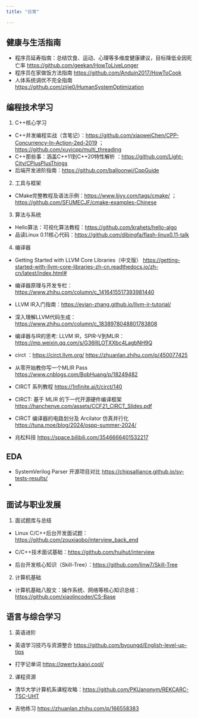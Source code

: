 ```yaml
---
title: "日常"

---
```


## 健康与生活指南

- 程序员延寿指南：总结饮食、运动、心理等多维度健康建议，目标降低全因死亡率 https://github.com/geekan/HowToLiveLonger  
- 程序员在家做饭方法指南 https://github.com/Anduin2017/HowToCook  
- 人体系统调优不完全指南 https://github.com/zijie0/HumanSystemOptimization  

## 编程技术学习

1. C++核心学习

- C++并发编程实战（含笔记）：https://github.com/xiaoweiChen/CPP-Concurrency-In-Action-2ed-2019 ；https://github.com/xuyicpp/multi_threading  
- C++那些事：涵盖C++11到C++20特性解析 ：https://github.com/Light-City/CPlusPlusThings
- 后端开发进阶指南：https://github.com/balloonwj/CppGuide

2. 工具与框架

- CMake完整教程及语法示例：https://www.ljjyy.com/tags/cmake/ ；https://github.com/SFUMECJF/cmake-examples-Chinese

3. 算法与系统

- Hello算法：可视化算法教程：https://github.com/krahets/hello-algo
- 品读Linux 0.11核心代码：https://github.com/dibingfa/flash-linux0.11-talk

4. 编译器

- Getting Started with LLVM Core Libraries（中文版） https://getting-started-with-llvm-core-libraries-zh-cn.readthedocs.io/zh-cn/latest/index.html#

- 编译器原理与开发专栏：https://www.zhihu.com/column/c_1416415517393981440

- LLVM IR入门指南：https://evian-zhang.github.io/llvm-ir-tutorial/

- 深入理解LLVM代码生成：https://www.zhihu.com/column/c_1838978048801783808

- 编译器与IR的思考: LLVM IR，SPIR-V到MLIR：https://mp.weixin.qq.com/s/G36IllLOTXXbc4LagbNH9Q

- circt ：https://circt.llvm.org/ https://zhuanlan.zhihu.com/p/450077425 

- 从零开始教你写一个MLIR Pass https://www.cnblogs.com/BobHuang/p/18249482

- CIRCT 系列教程 https://1nfinite.ai/t/circt/140

- CIRCT: 基于 MLIR 的下一代开源硬件编译框架 https://hanchenye.com/assets/CCF21_CIRCT_Slides.pdf

- CIRCT 编译器的电路划分及 Arcilator 仿真并行化 https://tuna.moe/blog/2024/ospp-summer-2024/

- 兆松科技 https://space.bilibili.com/3546666401532217

## EDA 

- SystemVerilog Parser 开源项目对比 https://chipsalliance.github.io/sv-tests-results/  
- 

## 面试与职业发展

1. 面试题库与总结

- Linux C/C++后台开发面试题：https://github.com/zouxiaobo/interview_back_end

- C/C++技术面试基础：https://github.com/huihut/interview

- 后台开发核心知识（Skill-Tree）：https://github.com/linw7/Skill-Tree

2. 计算机基础

- 计算机基础八股文：操作系统、网络等核心知识总结：https://github.com/xiaolincoder/CS-Base

## 语言与综合学习

1. 英语进阶

- 英语学习技巧与资源整合 https://github.com/byoungd/English-level-up-tips

- 打字记单词 https://qwerty.kaiyi.cool/

2. 课程资源

- 清华大学计算机系课程攻略：https://github.com/PKUanonym/REKCARC-TSC-UHT

- 吉他练习 https://zhuanlan.zhihu.com/p/166558383

<!-- ![img](https://cdn.jsdelivr.net/gh/lzxqaq/jsdelivr@master/image/costumes/au-revoir-1920-fashion-illustration-in-high-resolution-by-george-barbier-original-from-the-beinecke-rare-book--manuscript-library-digitally-enhanced-by-rawpixel_50805758536_o.jpg) -->

